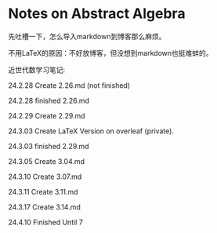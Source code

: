 # Notes on Abstract Algebra

先吐槽一下，怎么导入markdown到博客那么麻烦。

不用LaTeX的原因：不好放博客，但没想到markdown也挺难蚌的。

近世代数学习笔记:

24.2.28 Create 2.26.md (not finished)

24.2.28 finished 2.26.md

24.2.29 Create 2.29.md

24.3.03 Create LaTeX Version on overleaf (private).

24.3.03 finished 2.29.md

24.3.05 Create 3.04.md

24.3.10 Create 3.07.md

24.3.11 Create 3.11.md

24.3.17 Create 3.14.md

24.4.10 Finished Until 7